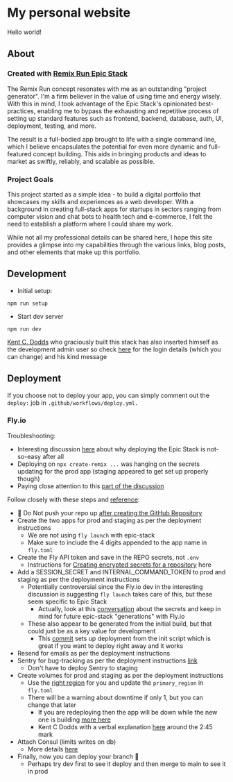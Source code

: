 # My personal website

Hello world!

## About

### Created with [Remix Run Epic Stack](https://github.com/epicweb-dev/epic-stack/tree/main)

The Remix Run concept resonates with me as an outstanding "project generator".
I'm a firm believer in the value of using time and energy wisely. With this in
mind, I took advantage of the Epic Stack's opinionated best-practices, enabling
me to bypass the exhausting and repetitive process of setting up standard
features such as frontend, backend, database, auth, UI, deployment, testing, and
more.

The result is a full-bodied app brought to life with a single command line,
which I believe encapsulates the potential for even more dynamic and
full-featured concept building. This aids in bringing products and ideas to
market as swiftly, reliably, and scalable as possible.

### Project Goals

This project started as a simple idea - to build a digital portfolio that
showcases my skills and experiences as a web developer. With a background in
creating full-stack apps for startups in sectors ranging from computer vision
and chat bots to health tech and e-commerce, I felt the need to establish a
platform where I could share my work.

While not all my professional details can be shared here, I hope this site
provides a glimpse into my capabilities through the various links, blog posts,
and other elements that make up this portfolio.

## Development

- Initial setup:

```
npm run setup
```

- Start dev server

```
npm run dev
```

[Kent C. Dodds](https://github.com/kentcdodds) who graciously built this stack
has also inserted himself as the development admin user so check
[here](https://github.com/epicweb-dev/epic-stack/blob/main/docs/getting-started.md)
for the login details (which you can change) and his kind message

## Deployment

If you choose not to deploy your app, you can simply comment out the `deploy:`
job in `.github/workflows/deploy.yml.`

### Fly.io

Troubleshooting:

- Interesting discussion
  [here](https://github.com/epicweb-dev/epic-stack/discussions/22) about why
  deploying the Epic Stack is not-so-easy after all
- Deploying on `npx create-remix ...` was hanging on the secrets updating for
  the prod app (staging appeared to get set up properly though)
- Paying close attention to this
  [part of the discussion](https://github.com/epicweb-dev/epic-stack/discussions/22#discussioncomment-5909141)

Follow closely with these steps and
[reference](https://github.com/epicweb-dev/epic-stack/blob/main/docs/deployment.md):

- 🚨 Do Not push your repo up
  [after creating the GitHub Repository](https://github.com/epicweb-dev/epic-stack/blob/main/docs/deployment.md)
- Create the two apps for prod and staging as per the deployment instructions
  - We are not using `fly launch` with epic-stack
  - Make sure to include the 4 digits appended to the app name in `fly.toml`
- Create the Fly API token and save in the REPO secrets, not `.env`
  - Instructions for
    [Creating encrypted secrets for a repository](https://docs.github.com/en/actions/security-guides/encrypted-secrets#creating-encrypted-secrets-for-a-repository)
    here
- Add a SESSION_SECRET and INTERNAL_COMMAND_TOKEN to prod and staging as per the
  deployment instructions
  - Potentially controversial since the Fly.io dev in the interesting discussion
    is suggesting `fly launch` takes care of this, but these seem specific to
    Epic Stack
    - Actually, look at this
      [conversation](https://github.com/epicweb-dev/epic-stack/discussions/22#discussioncomment-5930053)
      about the secrets and keep in mind for future epic-stack "generations"
      with Fly.io
  - These also appear to be generated from the initial build, but that could
    just be as a key value for development
    - This
      [commit](https://github.com/epicweb-dev/epic-stack/commit/550ce76939ef99ddc09be9dfed494e6535760b69)
      sets up deployment from the init script which is great if you want to
      deploy right away and it works
- Resend for emails as per the deployment instructions
- Sentry for bug-tracking as per the deployment instructions
  [link](https://sentry.io/orgredirect/settings/:orgslug/developer-settings/new-internal/)
  - Don't have to deploy Sentry to staging
- Create volumes for prod and staging as per the deployment instructions
  - Use the [right region](https://fly.io/docs/reference/regions) for you and
    update the `primary_region` in `fly.toml`
  - There will be a warning about downtime if only 1, but you can change that
    later
    - If you are redeploying then the app will be down while the new one is
      building [more here](https://fly.io/docs/reference/volumes/)
    - Kent C Dodds with a verbal explanation
      [here](https://www.loom.com/share/c16786180172416e8a98b33faa8a157b) around
      the 2:45 mark
- Attach Consul (limits writes on db)
  - More details
    [here](https://fly.io/docs/litefs/getting-started-fly/#lease-configuration)
- Finally, now you can deploy your branch 🙌
  - Perhaps try dev first to see it deploy and then merge to main to see it in
    prod
